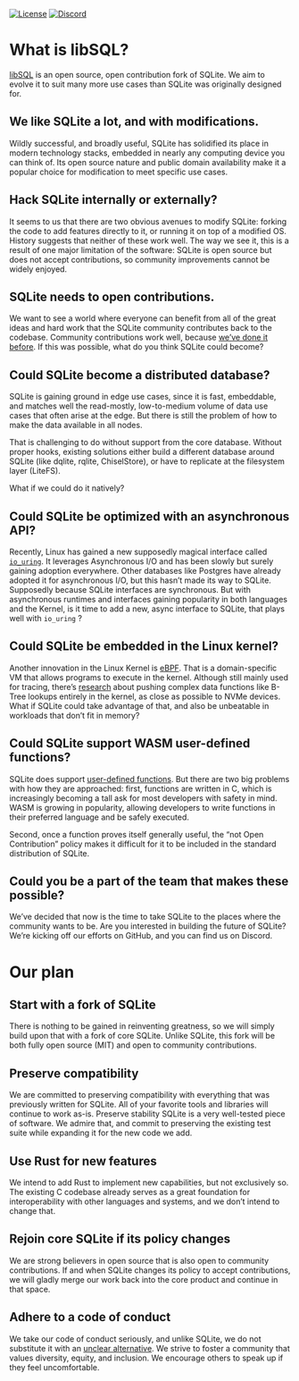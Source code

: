 
[![License](https://img.shields.io/badge/license-MIT-blue)](https://github.com/libsql/libsql/blob/master/LICENSE.md)
[![Discord](https://img.shields.io/discord/1026540227218640906?color=5865F2&label=discord&logo=discord&logoColor=8a9095)](https://discord.gg/TxwbQTWHSr)


# What is libSQL?

[libSQL](https://libsql.org) is an open source, open contribution fork of SQLite. We aim to evolve it to suit many more use cases than SQLite was originally designed for.

## We like SQLite a lot, and with modifications.

Wildly successful, and broadly useful, SQLite has solidified its place in modern technology stacks, embedded in nearly any computing device you can think of. Its open source nature and public domain availability make it a popular choice for modification to meet specific use cases.

## Hack SQLite internally or externally?
It seems to us that there are two obvious avenues to modify SQLite: forking the code to add features directly to it, or running it on top of a modified OS. History suggests that neither of these work well. The way we see it, this is a result of one major limitation of the software: SQLite is open source but does not accept contributions, so community improvements cannot be widely enjoyed.

## SQLite needs to open contributions.
We want to see a world where everyone can benefit from all of the great ideas and hard work that the SQLite community contributes back to the codebase.  Community contributions work well, because [we’ve done it before][qemu-sqlite]. If this was possible, what do you think SQLite could become?

## Could SQLite become a distributed database?

SQLite is gaining ground in edge use cases, since it is fast, embeddable, and matches well the read-mostly, low-to-medium volume of data use cases that often arise at the edge. But there is still the problem of how to make the data available in all nodes.

That is challenging to do without support from the core database. Without proper hooks, existing solutions either build a different database around SQLite (like dqlite, rqlite, ChiselStore), or have to replicate at the filesystem layer (LiteFS).

What if we could do it natively?

## Could SQLite be optimized with an asynchronous API?

Recently, Linux has gained a new supposedly magical interface called [`io_uring`](https://www.theregister.com/2022/09/16/column/). It leverages Asynchronous I/O and has been slowly but surely gaining adoption everywhere. Other databases like Postgres have already adopted it for asynchronous I/O, but this hasn’t made its way to SQLite. Supposedly because SQLite interfaces are synchronous. But with asynchronous runtimes and interfaces gaining popularity in both languages and the Kernel, is it time to add a new, async interface to SQLite, that plays well with `io_uring` ?

## Could SQLite be embedded in the Linux kernel?

Another innovation in the Linux Kernel is [eBPF](https://www.scylladb.com/2020/05/05/how-io_uring-and-ebpf-will-revolutionize-programming-in-linux/). That is a domain-specific VM that allows programs to execute in the kernel. Although still mainly used for tracing, there’s [research](https://www.asafcidon.com/uploads/5/9/7/0/59701649/xrp.pdf) about pushing complex data functions like B-Tree lookups entirely in the kernel, as close as possible to NVMe devices. What if SQLite could take advantage of that, and also be unbeatable in workloads that don’t fit in memory?
 
## Could SQLite support WASM user-defined functions?

SQLite does support [user-defined functions](http://www.sqlite.org/c3ref/create_function.html). But there are two big problems with how they are approached: first, functions are written in C, which is increasingly becoming a tall ask for most developers with safety in mind. WASM is growing in popularity, allowing developers to write functions in their preferred language and be safely executed.

Second, once a function proves itself generally useful, the “not Open Contribution” policy makes it difficult for it to be included in the standard distribution of SQLite.

## Could you be a part of the team that makes these possible?
We’ve decided that now is the time to take SQLite to the places where the community wants to be.  Are you interested in building the future of SQLite? We’re kicking off our efforts on GitHub, and you can find us on Discord.


# Our plan

## Start with a fork of SQLite
There is nothing to be gained in reinventing greatness, so we will simply build upon that with a fork of core SQLite.  Unlike SQLite, this fork will be both fully open source (MIT) and open to community contributions.

## Preserve compatibility
We are committed to preserving compatibility with everything that was previously written for SQLite.  All of your favorite tools and libraries will continue to work as-is.
Preserve stability
SQLite is a very well-tested piece of software.  We admire that, and commit to preserving the existing test suite while expanding it for the new code we add.

## Use Rust for new features
We intend to add Rust to implement new capabilities, but not exclusively so.  The existing C codebase already serves as a great foundation for interoperability with other languages and systems, and we don’t intend to change that.

## Rejoin core SQLite if its policy changes
We are strong believers in open source that is also open to community contributions. If and when SQLite changes its policy to accept contributions, we will gladly merge our work back into the core product and continue in that space.

## Adhere to a code of conduct
We take our code of conduct seriously, and unlike SQLite, we do not substitute it with an [unclear alternative](https://sqlite.org/codeofethics.html).  We strive to foster a community that values diversity, equity, and inclusion.  We encourage others to speak up if they feel uncomfortable.

[qemu-sqlite]: https://glaubercosta-11125.medium.com/sqlite-qemu-all-over-again-aedad19c9a1c
